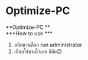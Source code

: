 # Optimize-PC
**Optimize-PC **  
***How to use *** 
1. คลิกขวาเลือก run administrator 
2. เลือกใช่ตามใจเลย อิอิอ😊
